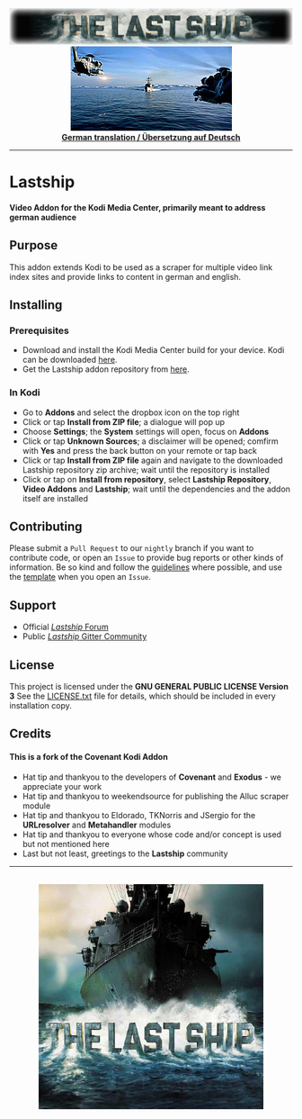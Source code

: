 <p align="center">
    <img src=".github/banner.jpg" alt="Logo"/>
    <br>
    <img src=".github/animation.gif" alt="Animation"/>
    <br>
	<b><a href="README_DE.md">German translation / Übersetzung auf Deutsch</a></b>
</p>


- - -   


# Lastship

#### Video Addon for the **Kodi Media Center**, primarily meant to address german audience   


## Purpose

This addon extends Kodi to be used as a scraper for multiple video link index sites and provide links to content in german and english.   


## Installing

### Prerequisites

- Download and install the Kodi Media Center build for your device. Kodi can be downloaded [here](https://kodi.tv/download).
- Get the Lastship addon repository from [here](https://github.com/lastship/Lastship-Repo/raw/master/zips/repository.lastship/repository.lastship-1.0.1.zip).   

### In Kodi

- Go to **Addons** and select the dropbox icon on the top right
- Click or tap **Install from ZIP file**; a dialogue will pop up
- Choose **Settings**; the **System** settings will open, focus on **Addons**
- Click or tap **Unknown Sources**; a disclaimer will be opened; comfirm with **Yes** and press the back button on your remote or tap back
- Click or tap **Install from ZIP file** again and navigate to the downloaded Lastship repository zip archive; wait until the repository is installed
- Click or tap on **Install from repository**, select **Lastship Repository**, **Video Addons** and **Lastship**; wait until the dependencies and the addon itself are installed   


## Contributing

Please submit a `Pull Request` to our `nightly` branch if you want to contribute code, or open an `Issue` to provide bug reports or other kinds of information.
Be so kind and follow the [guidelines](.github/CONTRIBUTING.md) where possible, and use the [template](.github/ISSUE_TEMPLATE.md) when you open an `Issue`.   


## Support

* Official [*Lastship* Forum](http://lastship.square7.ch/forum/forumdisplay.php?fid=28)
* Public [*Lastship* Gitter Community](https://gitter.im/Lastship_Chat/Lobby?utm_source=share-link&utm_medium=link&utm_campaign=share-link)   


## License

This project is licensed under the **GNU GENERAL PUBLIC LICENSE Version 3**
See the [LICENSE.txt](LICENSE.txt) file for details, which should be included in every installation copy.   


## Credits

#### This is a fork of the **Covenant** Kodi Addon

* Hat tip and thankyou to the developers of **Covenant** and **Exodus** - we appreciate your work
* Hat tip and thankyou to weekendsource for publishing the Alluc scraper module
* Hat tip and thankyou to Eldorado, TKNorris and JSergio for the **URLresolver** and **Metahandler** modules
* Hat tip and thankyou to everyone whose code and/or concept is used but not mentioned here
* Last but not least, greetings to the **Lastship** community

- - -   

<p align="center">
    <br>
    <img src="icon.png" alt="Icon"/>
</p>
